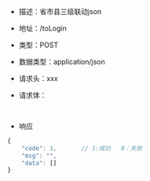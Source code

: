
- 描述：省市县三级联动json
- 地址：/toLogin
- 类型：POST
- 数据类型：application/json
- 请求头：xxx

- 请求体：
```javascript
	
```
- 响应

```javascript
{
    "code": 1,       // 1:成功   0：失败
	"msg": "", 
	"data": []
}

```